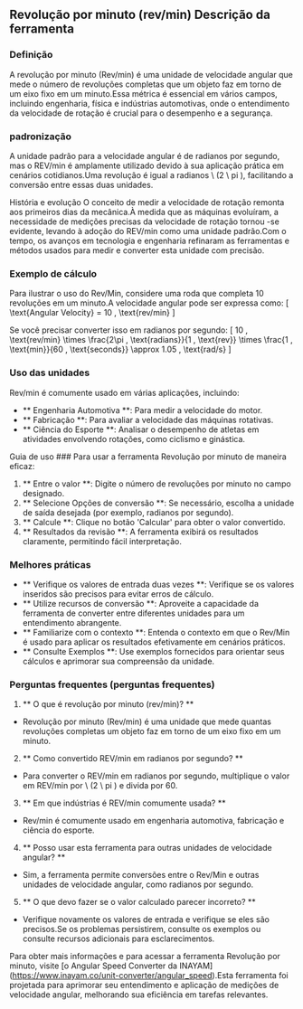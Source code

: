 ## Revolução por minuto (rev/min) Descrição da ferramenta

### Definição
A revolução por minuto (Rev/min) é uma unidade de velocidade angular que mede o número de revoluções completas que um objeto faz em torno de um eixo fixo em um minuto.Essa métrica é essencial em vários campos, incluindo engenharia, física e indústrias automotivas, onde o entendimento da velocidade de rotação é crucial para o desempenho e a segurança.

### padronização
A unidade padrão para a velocidade angular é de radianos por segundo, mas o REV/min é amplamente utilizado devido à sua aplicação prática em cenários cotidianos.Uma revolução é igual a radianos \ (2 \ pi \), facilitando a conversão entre essas duas unidades.

História e evolução
O conceito de medir a velocidade de rotação remonta aos primeiros dias da mecânica.À medida que as máquinas evoluíram, a necessidade de medições precisas da velocidade de rotação tornou -se evidente, levando à adoção do REV/min como uma unidade padrão.Com o tempo, os avanços em tecnologia e engenharia refinaram as ferramentas e métodos usados ​​para medir e converter esta unidade com precisão.

### Exemplo de cálculo
Para ilustrar o uso do Rev/Min, considere uma roda que completa 10 revoluções em um minuto.A velocidade angular pode ser expressa como:
\[ \text{Angular Velocity} = 10 \, \text{rev/min} \]

Se você precisar converter isso em radianos por segundo:
\[ 10 \, \text{rev/min} \times \frac{2\pi \, \text{radians}}{1 \, \text{rev}} \times \frac{1 \, \text{min}}{60 \, \text{seconds}} \approx 1.05 \, \text{rad/s} \]

### Uso das unidades
Rev/min é comumente usado em várias aplicações, incluindo:
- ** Engenharia Automotiva **: Para medir a velocidade do motor.
- ** Fabricação **: Para avaliar a velocidade das máquinas rotativas.
- ** Ciência do Esporte **: Analisar o desempenho de atletas em atividades envolvendo rotações, como ciclismo e ginástica.

Guia de uso ###
Para usar a ferramenta Revolução por minuto de maneira eficaz:
1. ** Entre o valor **: Digite o número de revoluções por minuto no campo designado.
2. ** Selecione Opções de conversão **: Se necessário, escolha a unidade de saída desejada (por exemplo, radianos por segundo).
3. ** Calcule **: Clique no botão 'Calcular' para obter o valor convertido.
4. ** Resultados da revisão **: A ferramenta exibirá os resultados claramente, permitindo fácil interpretação.

### Melhores práticas
- ** Verifique os valores de entrada duas vezes **: Verifique se os valores inseridos são precisos para evitar erros de cálculo.
- ** Utilize recursos de conversão **: Aproveite a capacidade da ferramenta de converter entre diferentes unidades para um entendimento abrangente.
- ** Familiarize com o contexto **: Entenda o contexto em que o Rev/Min é usado para aplicar os resultados efetivamente em cenários práticos.
- ** Consulte Exemplos **: Use exemplos fornecidos para orientar seus cálculos e aprimorar sua compreensão da unidade.

### Perguntas frequentes (perguntas frequentes)

1. ** O que é revolução por minuto (rev/min)? **
- Revolução por minuto (Rev/min) é uma unidade que mede quantas revoluções completas um objeto faz em torno de um eixo fixo em um minuto.

2. ** Como convertido REV/min em radianos por segundo? **
- Para converter o REV/min em radianos por segundo, multiplique o valor em REV/min por \ (2 \ pi \) e divida por 60.

3. ** Em que indústrias é REV/min comumente usada? **
- Rev/min é comumente usado em engenharia automotiva, fabricação e ciência do esporte.

4. ** Posso usar esta ferramenta para outras unidades de velocidade angular? **
- Sim, a ferramenta permite conversões entre o Rev/Min e outras unidades de velocidade angular, como radianos por segundo.

5. ** O que devo fazer se o valor calculado parecer incorreto? **
- Verifique novamente os valores de entrada e verifique se eles são precisos.Se os problemas persistirem, consulte os exemplos ou consulte recursos adicionais para esclarecimentos.

Para obter mais informações e para acessar a ferramenta Revolução por minuto, visite [o Angular Speed ​​Converter da INAYAM] (https://www.inayam.co/unit-converter/angular_speed).Esta ferramenta foi projetada para aprimorar seu entendimento e aplicação de medições de velocidade angular, melhorando sua eficiência em tarefas relevantes.